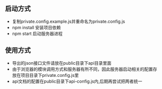 ## 启动方式
- 复制private.config.example.js并重命名为private.config.js
- npm install 安装项目依赖
- npm start 启动服务器进程

## 使用方式

- 导出的json接口文件请放在public目录下api目录里面
- 由于浏览器的模块调用方式和服务器有所不同，因此服务器启动相关的配置存放在项目目录下private.config.js里
- api文档的配置在public目录下api-config.js内,后期再尝试把两者统一